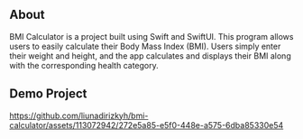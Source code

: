 ## About
BMI Calculator is a project built using Swift and SwiftUI. This program allows users to easily calculate their Body Mass Index (BMI). Users simply enter their weight and height, and the app calculates and displays their BMI along with the corresponding health category.

## Demo Project
https://github.com/liunadirizkyh/bmi-calculator/assets/113072942/272e5a85-e5f0-448e-a575-6dba85330e54
